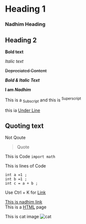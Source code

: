 # Heading 1 

### Nadhim Heading

## Heading 2 

**Bold text**

_Italic text_

~~Depreciated Content~~

***Bold & Italic Text***

**I am _Nadhim_**

This is a <sub>Subscript</sub> and this is <sup>Superscript </sup> 

this ia <ins>Under Line </ins>

## Quoting text

Not Qoute

> Quote

This is Code `import math` 

This is lines of Code

```
int a =1 ;
int b =1 ;
int c = a + b ;
```

Use Ctrl + K for [Link](https://google.com)

[This is nadhim link](###Nadhim-Heading)\
This is a [HTML](index.html) page

This is cat image ![cat](https://upload.wikimedia.org/wikipedia/commons/4/4d/Cat_November_2010-1a.jpg)
